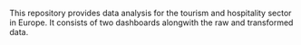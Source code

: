 This repository provides data analysis for the tourism and hospitality sector in Europe. It consists of two dashboards alongwith the raw and transformed data.
